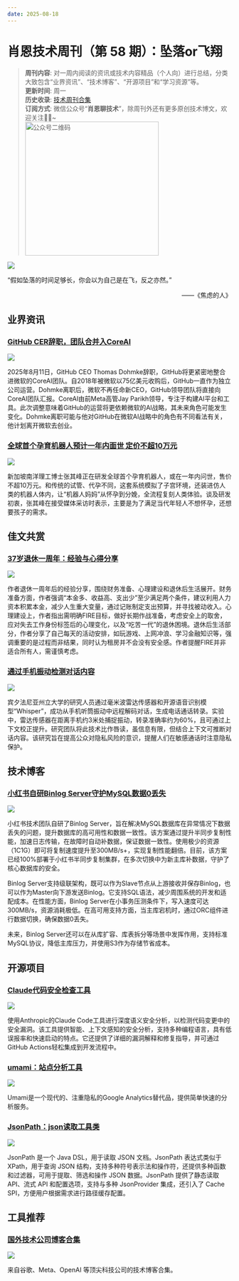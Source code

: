 ```yaml
---
date: 2025-08-18
---
```

# 肖恩技术周刊（第 58 期）：坠落or飞翔
> **周刊内容**: 对一周内阅读的资讯或技术内容精品（个人向）进行总结，分类大致包含“业界资讯”、“技术博客”、“开源项目”和“学习资源”等。<br>
> **更新时间**: 周一<br>
> **历史收录**: [技术周刊合集](https://mp.weixin.qq.com/mp/appmsgalbum?__biz=MzkwODY0ODQzOQ==&action=getalbum&album_id=3492416248238096386#wechat_redirect) <br>
> **订阅方式**: 微信公众号“**肖恩聊技术**”，除周刊外还有更多原创技术博文，欢迎关注👏🏻~<br>
> <img src="https://cdn.jsdelivr.net/gh/Xiaoxie1994/images/images/20241103221454.png" alt="公众号二维码" width="300">

![](https://cdn.jsdelivr.net/gh/shawnxie94/images/images/202508172335918.png)

“假如坠落的时间足够长，你会以为自己是在飞，反之亦然。”

<p align="right">——《焦虑的人》</p>

## 业界资讯
### [GitHub CER辞职，团队合并入CoreAI](https://www.theverge.com/news/757461/microsoft-github-thomas-dohmke-resignation-coreai-team-transition)
![](https://cdn.jsdelivr.net/gh/shawnxie94/images/images/202508172302152.png)

2025年8月11日，GitHub CEO Thomas Dohmke辞职，GitHub将更紧密地整合进微软的CoreAI团队。自2018年被微软以75亿美元收购后，GitHub一直作为独立公司运营。Dohmke离职后，微软不再任命新CEO，GitHub领导团队将直接向CoreAI团队汇报。CoreAI由前Meta高管Jay Parikh领导，专注于构建AI平台和工具。此次调整意味着GitHub的运营将更依赖微软的AI战略，其未来角色可能发生变化。Dohmke离职可能与他对GitHub在微软AI战略中的角色有不同看法有关，他计划离开微软去创业。
### [全球首个孕育机器人预计一年内面世 定价不超10万元](https://finance.sina.com.cn/tech/roll/2025-08-11/doc-infkqmzi9863865.shtml)
![](https://cdn.jsdelivr.net/gh/shawnxie94/images/images/202508172305115.png)

新加坡南洋理工博士张其峰正在研发全球首个孕育机器人，或在一年内问世，售价不超10万元。和传统的试管、代孕不同，这套系统模拟了子宫环境，还装进仿人类的机器人体内，让“机器人妈妈”从怀孕到分娩，全流程复刻人类体验。谈及研发初衷，张其峰在接受媒体采访时表示，主要是为了满足当代年轻人不想怀孕，还想要孩子的需求。
## 佳文共赏
### [37岁退休一周年：经验与心得分享](https://yfzz.net/?p=89)
![](https://cdn.jsdelivr.net/gh/shawnxie94/images/images/202508172301704.png)

作者退休一周年后的经验分享，围绕财务准备、心理建设和退休后生活展开。财务准备方面，作者强调“本金多、收益高、支出少”至少满足两个条件，建议利用人力资本积累本金，减少人生重大变量，通过记账制定支出预算，并寻找被动收入。心理建设上，作者指出需明确FIRE目标，做好长期作战准备，考虑安全上的取舍，应对失去工作身份标签后的心理变化，以及“吃苦一代”的退休困境。退休后生活部分，作者分享了自己每天的活动安排，如玩游戏、上网冲浪、学习金融知识等，强调重要的是过程而非结果，同时认为租房并不会没有安全感。作者提醒FIRE并非适合所有人，需谨慎考虑。
### [通过手机振动检测对话内容](https://www.psu.edu/news/engineering/story/conversations-remotely-detected-cellphone-vibrations-researchers-report)
![](https://cdn.jsdelivr.net/gh/shawnxie94/images/images/202508172300238.png)

宾夕法尼亚州立大学的研究人员通过毫米波雷达传感器和开源语音识别模型“Whisper”，成功从手机听筒振动中远程解码对话，生成电话通话转录。实验中，雷达传感器在距离手机约3米处捕捉振动，转录准确率约为60%，且可通过上下文校正提升。研究团队将此技术比作唇读，虽信息有限，但结合上下文可推断对话内容。该研究旨在提高公众对隐私风险的意识，提醒人们在敏感通话时注意隐私保护。
## 技术博客
### [小红书自研Binlog Server守护MySQL数据0丢失](https://mp.weixin.qq.com/s/0Lu7_XVCbMIOJkN9h_0o6g)
![](https://cdn.jsdelivr.net/gh/shawnxie94/images/images/202508172259150.png)

小红书技术团队自研了Binlog Server，旨在解决MySQL数据库在异常情况下数据丢失的问题，提升数据库的高可用性和数据一致性。该方案通过提升半同步复制性能，加速日志传输，在故障时自动补数据，保证数据一致性。使用极少的资源（1C1G）即可将复制速度提升至300MB/s+，实现复制性能翻倍。目前，该方案已经100%部署于小红书半同步复制集群，在多次切换中为新主库补数据，守护了核心数据库的安全。

Binlog Server支持级联架构，既可以作为Slave节点从上游接收并保存Binlog，也可以作为Master向下游发送Binlog。它支持SQL语法，减少周围系统的开发和适配成本。在性能方面，Binlog Server在小事务压测条件下，写入速度可达300MB/s，资源消耗极低。在高可用支持方面，当主库宕机时，通过ORC组件进行数据切换，确保数据0丢失。

未来，Binlog Server还可以在从库扩容、库表拆分等场景中发挥作用，支持标准MySQL协议，降低主库压力，并使用S3作为存储节省成本。
## 开源项目 
### [Claude代码安全检查工具](https://github.com/anthropics/claude-code-security-review)
![](https://cdn.jsdelivr.net/gh/shawnxie94/images/images/202508172308887.png)

使用Anthropic的Claude Code工具进行深度语义安全分析，以检测代码变更中的安全漏洞。该工具提供智能、上下文感知的安全分析，支持多种编程语言，具有低误报率和快速启动的特点。它还提供了详细的漏洞解释和修复指导，并可通过GitHub Actions轻松集成到开发流程中。
### [umami：站点分析工具](https://github.com/umami-software/umami)
![](https://cdn.jsdelivr.net/gh/shawnxie94/images/images/202508172314363.png)

Umami是一个现代的、注重隐私的Google Analytics替代品，提供简单快速的分析服务。
### [JsonPath：json读取工具类](https://github.com/json-path/JsonPath)
![](https://cdn.jsdelivr.net/gh/shawnxie94/images/images/202508172317681.png)

JsonPath 是一个 Java DSL，用于读取 JSON 文档。JsonPath 表达式类似于 XPath，用于查询 JSON 结构，支持多种符号表示法和操作符，还提供多种函数和过滤器，可用于提取、筛选和操作 JSON 数据。JsonPath 提供了静态读取 API、流式 API 和配置选项，支持与多种 JsonProvider 集成，还引入了 Cache SPI，方便用户根据需求进行路径缓存配置。
## 工具推荐
### [国外技术公司博客合集](https://engineering.fyi/)
![](https://cdn.jsdelivr.net/gh/shawnxie94/images/images/202508172250938.png)

来自谷歌、Meta、OpenAI 等顶尖科技公司的技术博客合集。